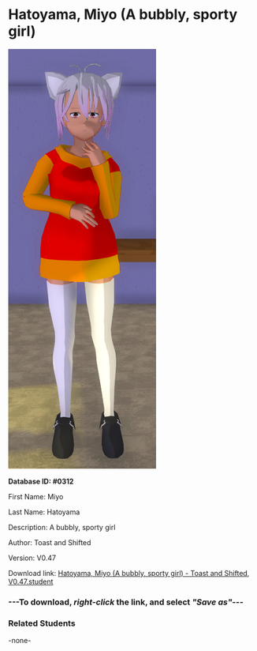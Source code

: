 # Hatoyama, Miyo (A bubbly, sporty girl)

<img src="Files/Hatoyama, Miyo (A bubbly, sporty girl).png" title="Hatoyama, Miyo (A bubbly, sporty girl) - Toast and Shifted, V0.47">

**Database ID: #0312**

First Name: Miyo

Last Name: Hatoyama

Description: A bubbly, sporty girl

Author: Toast and Shifted

Version: V0.47

Download link: <a href="https://raw.githubusercontent.com/Arbiter1223/Daigaku-Gurashi-Custom-Students/master/Students/Files/Hatoyama%2C%20Miyo%20(A%20bubbly%2C%20sporty%20girl)%20-%20Toast%20and%20Shifted%2C%20V0.47.student">Hatoyama, Miyo (A bubbly, sporty girl) - Toast and Shifted, V0.47.student</a>

### ---**To download, _right-click_ the link, and select _"Save as"_**---

### Related Students

-none-
